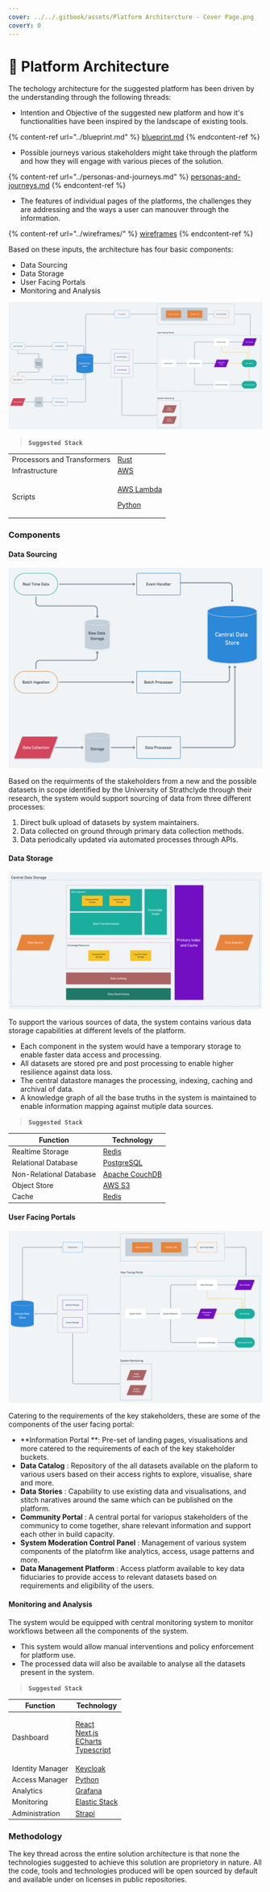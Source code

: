 ```yaml
---
cover: ../../.gitbook/assets/Platform Architercture - Cover Page.png
coverY: 0
---
```


# 🔩 Platform Architecture

The techology architecture for the suggested platform has been driven by the understanding through the following threads:

* Intention and Objective of the suggested new platform and how it's functionalities have been inspired by the landscape of existing tools.

{% content-ref url="../blueprint.md" %}
[blueprint.md](../blueprint.md)
{% endcontent-ref %}

* Possible journeys various stakeholders might take through the platform and how they will engage with various pieces of the solution.

{% content-ref url="../personas-and-journeys.md" %}
[personas-and-journeys.md](../personas-and-journeys.md)
{% endcontent-ref %}

* The features of individual pages of the platforms, the challenges they are addressing and the ways a user can manouver through the information.

{% content-ref url="../wireframes/" %}
[wireframes](../wireframes/)
{% endcontent-ref %}

Based on these inputs, the architecture has four basic components:

* Data Sourcing
* Data Storage
* User Facing Portals
* Monitoring and Analysis

![Architecture](../../.gitbook/assets/platform-architecture.png)

> **`Suggested Stack`**

|                             |                                                                                                                  |
| --------------------------- | ---------------------------------------------------------------------------------------------------------------- |
| Processors and Transformers | [Rust](https://www.rust-lang.org)                                                                                |
| Infrastructure              | [AWS](https://aws.amazon.com)                                                                                    |
| Scripts                     | <p><a href="https://aws.amazon.com/lambda/">AWS Lambda</a></p><p><a href="https://www.python.org">Python</a></p> |

### Components

#### Data Sourcing

![Data Sourcing](../../.gitbook/assets/data-source.png)

Based on the requirments of the stakeholders from a new and the possible datasets in scope identified by the University of Strathclyde through their research, the system would support sourcing of data from three different processes:

1. Direct bulk upload of datasets by system maintainers.
2. Data collected on ground through primary data collection methods.
3. Data periodically updated via automated processes through APIs.

#### Data Storage

![Central Data Storage](../../.gitbook/assets/central-data-storage.png)

To support the various sources of data, the system contains various data storage capabilities at different levels of the platform.

* Each component in the system would have a temporary storage to enable faster data access and processing.
* All datasets are stored pre and post processing to enable higher resilience against data loss.&#x20;
* The central datastore manages the processing, indexing, caching and archival of data.
* A knowledge graph of all the base truths in the system is maintained to enable information mapping against mutiple data sources.

> **`Suggested Stack`**

| Function                | Technology                                   |
| ----------------------- | -------------------------------------------- |
| Realtime Storage        | [Redis](https://redis.io)                    |
| Relational Database     | [PostgreSQL](https://www.postgresql.org)     |
| Non-Relational Database | [Apache CouchDB](https://couchdb.apache.org) |
| Object Store            | [AWS S3](https://aws.amazon.com/s3/)         |
| Cache                   | [Redis](https://redis.io)                    |

#### User Facing Portals

![User Facing Portal](../../.gitbook/assets/user-facing.png)

Catering to the requirements of the key stakeholders, these are some of the components of the user facing portal:

* **Information Portal **: Pre-set of landing pages, visualisations and more catered to the requirements of each of the key stakeholder buckets.
* **Data Catalog** : Repository of the all datasets available on the plaform to various users based on their access rights to explore, visualise, share and more.
* **Data Stories** : Capability to use existing data and visualisations, and stitch naratives around the same which can be published on the platform.
* **Community Portal** : A central portal for variopus stakeholders of the communicy to come together, share relevant information and support each other in build capacity.
* **System Moderation Control Panel** : Management of various system components of the platofrm like analytics, access, usage patterns and more.
* **Data Management Platform** : Access platform available to key data fiduciaries to provide access to relevant datasets based on requirements and eligibility of the users.

#### Monitoring and Analysis

The system would be equipped with central monitoring system to monitor workflows between all the components of the system.&#x20;

* This system would allow manual interventions and policy enforcement for platform use.&#x20;
* The processed data will also be available to analyse all the datasets present in the system.

> **`Suggested Stack`**

| Function         | Technology                                                                                                                                                                                                              |
| ---------------- | ----------------------------------------------------------------------------------------------------------------------------------------------------------------------------------------------------------------------- |
| Dashboard        | <p><a href="https://reactjs.org">React</a><br><a href="https://nextjs.org">Next.js</a><br><a href="https://echarts.apache.org/en/index.html">ECharts</a><br><a href="https://www.typescriptlang.org">Typescript</a></p> |
| Identity Manager | [Keycloak](https://www.keycloak.org)                                                                                                                                                                                    |
| Access Manager   | [Python](https://www.python.org)                                                                                                                                                                                        |
| Analytics        | [Grafana](https://grafana.com)                                                                                                                                                                                          |
| Monitoring       | [Elastic Stack](https://www.elastic.co/what-is/elk-stack)                                                                                                                                                               |
| Administration   | [Strapi](https://strapi.io)                                                                                                                                                                                             |

### Methodology

The key thread across the entire solution architecture is that none the technologies suggested to achieve this solution are proprietory in nature. All the code, tools and technologies produced will be open sourced by default and available under on licenses in public repositories.
